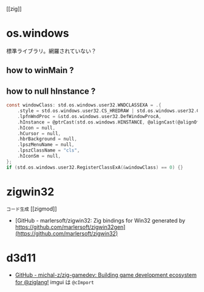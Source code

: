 [[zig]]

# os.windows
標準ライブラリ。網羅されていない？

## how to winMain ?

## how to null hInstance ?
```c
const windowClass: std.os.windows.user32.WNDCLASSEXA = .{
	.style = std.os.windows.user32.CS_HREDRAW | std.os.windows.user32.CS_VREDRAW,
	.lpfnWndProc = &std.os.windows.user32.DefWindowProcA,
	.hInstance = @ptrCast(std.os.windows.HINSTANCE, @alignCast(@alignOf(std.os.windows.HINSTANCE), std.os.windows.kernel32.GetModuleHandleW(null).?)),
	.hIcon = null,
	.hCursor = null,
	.hbrBackground = null,
	.lpszMenuName = null,
	.lpszClassName = "cls",
	.hIconSm = null,
};
if (std.os.windows.user32.RegisterClassExA(&windowClass) == 0) {}
```

# zigwin32
`コード生成` [[zigmod]]
- [GitHub - marlersoft/zigwin32: Zig bindings for Win32 generated by https://github.com/marlersoft/zigwin32gen](https://github.com/marlersoft/zigwin32)

# d3d11
- [GitHub - michal-z/zig-gamedev: Building game development ecosystem for @ziglang!](https://github.com/michal-z/zig-gamedev)
imgui は `@cImport`
